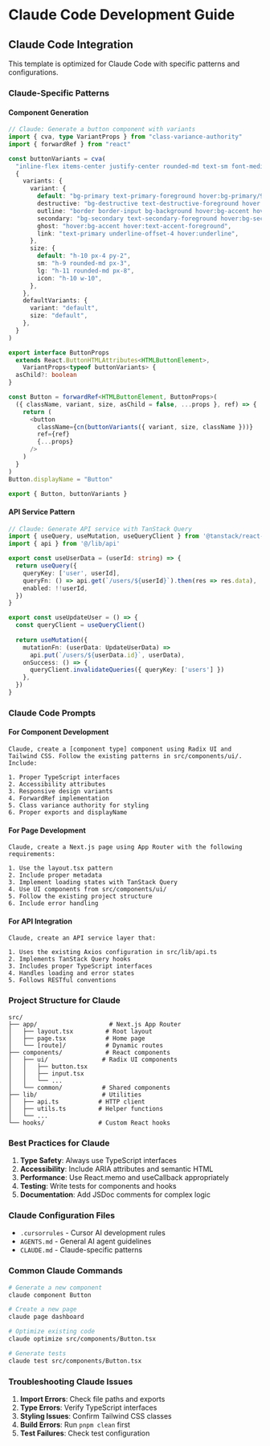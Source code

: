 # Claude Code Development Guide

## Claude Code Integration

This template is optimized for Claude Code with specific patterns and configurations.

### Claude-Specific Patterns

#### Component Generation
```typescript
// Claude: Generate a button component with variants
import { cva, type VariantProps } from "class-variance-authority"
import { forwardRef } from "react"

const buttonVariants = cva(
  "inline-flex items-center justify-center rounded-md text-sm font-medium",
  {
    variants: {
      variant: {
        default: "bg-primary text-primary-foreground hover:bg-primary/90",
        destructive: "bg-destructive text-destructive-foreground hover:bg-destructive/90",
        outline: "border border-input bg-background hover:bg-accent hover:text-accent-foreground",
        secondary: "bg-secondary text-secondary-foreground hover:bg-secondary/80",
        ghost: "hover:bg-accent hover:text-accent-foreground",
        link: "text-primary underline-offset-4 hover:underline",
      },
      size: {
        default: "h-10 px-4 py-2",
        sm: "h-9 rounded-md px-3",
        lg: "h-11 rounded-md px-8",
        icon: "h-10 w-10",
      },
    },
    defaultVariants: {
      variant: "default",
      size: "default",
    },
  }
)

export interface ButtonProps
  extends React.ButtonHTMLAttributes<HTMLButtonElement>,
    VariantProps<typeof buttonVariants> {
  asChild?: boolean
}

const Button = forwardRef<HTMLButtonElement, ButtonProps>(
  ({ className, variant, size, asChild = false, ...props }, ref) => {
    return (
      <button
        className={cn(buttonVariants({ variant, size, className }))}
        ref={ref}
        {...props}
      />
    )
  }
)
Button.displayName = "Button"

export { Button, buttonVariants }
```

#### API Service Pattern
```typescript
// Claude: Generate API service with TanStack Query
import { useQuery, useMutation, useQueryClient } from '@tanstack/react-query'
import { api } from '@/lib/api'

export const useUserData = (userId: string) => {
  return useQuery({
    queryKey: ['user', userId],
    queryFn: () => api.get(`/users/${userId}`).then(res => res.data),
    enabled: !!userId,
  })
}

export const useUpdateUser = () => {
  const queryClient = useQueryClient()
  
  return useMutation({
    mutationFn: (userData: UpdateUserData) => 
      api.put(`/users/${userData.id}`, userData),
    onSuccess: () => {
      queryClient.invalidateQueries({ queryKey: ['users'] })
    },
  })
}
```

### Claude Code Prompts

#### For Component Development
```
Claude, create a [component type] component using Radix UI and Tailwind CSS. Follow the existing patterns in src/components/ui/. Include:

1. Proper TypeScript interfaces
2. Accessibility attributes
3. Responsive design variants
4. ForwardRef implementation
5. Class variance authority for styling
6. Proper exports and displayName
```

#### For Page Development
```
Claude, create a Next.js page using App Router with the following requirements:

1. Use the layout.tsx pattern
2. Include proper metadata
3. Implement loading states with TanStack Query
4. Use UI components from src/components/ui/
5. Follow the existing project structure
6. Include error handling
```

#### For API Integration
```
Claude, create an API service layer that:

1. Uses the existing Axios configuration in src/lib/api.ts
2. Implements TanStack Query hooks
3. Includes proper TypeScript interfaces
4. Handles loading and error states
5. Follows RESTful conventions
```

### Project Structure for Claude

```
src/
├── app/                    # Next.js App Router
│   ├── layout.tsx         # Root layout
│   ├── page.tsx           # Home page
│   └── [route]/           # Dynamic routes
├── components/            # React components
│   ├── ui/               # Radix UI components
│   │   ├── button.tsx
│   │   ├── input.tsx
│   │   └── ...
│   └── common/           # Shared components
├── lib/                  # Utilities
│   ├── api.ts           # HTTP client
│   ├── utils.ts         # Helper functions
│   └── ...
└── hooks/               # Custom React hooks
```

### Best Practices for Claude

1. **Type Safety**: Always use TypeScript interfaces
2. **Accessibility**: Include ARIA attributes and semantic HTML
3. **Performance**: Use React.memo and useCallback appropriately
4. **Testing**: Write tests for components and hooks
5. **Documentation**: Add JSDoc comments for complex logic

### Claude Configuration Files

- `.cursorrules` - Cursor AI development rules
- `AGENTS.md` - General AI agent guidelines
- `CLAUDE.md` - Claude-specific patterns

### Common Claude Commands

```bash
# Generate a new component
claude component Button

# Create a new page
claude page dashboard

# Optimize existing code
claude optimize src/components/Button.tsx

# Generate tests
claude test src/components/Button.tsx
```

### Troubleshooting Claude Issues

1. **Import Errors**: Check file paths and exports
2. **Type Errors**: Verify TypeScript interfaces
3. **Styling Issues**: Confirm Tailwind CSS classes
4. **Build Errors**: Run `pnpm clean` first
5. **Test Failures**: Check test configuration